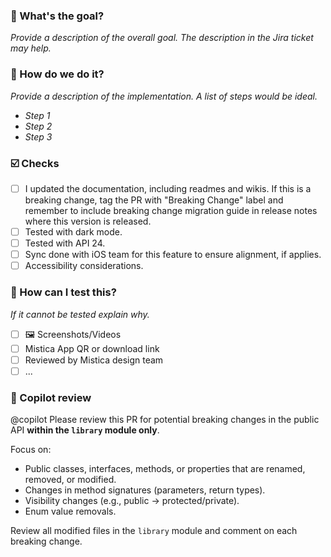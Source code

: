 ### :goal_net: What's the goal?
_Provide a description of the overall goal. The description in the Jira ticket may help._

### :construction: How do we do it?
_Provide a description of the implementation. A list of steps would be ideal._
* _Step 1_
* _Step 2_
* _Step 3_

### ☑️ Checks
- [ ] I updated the documentation, including readmes and wikis. If this is a breaking change, tag the PR with "Breaking Change" label and remember to include breaking change migration guide in release notes where this version is released.
- [ ] Tested with dark mode.
- [ ] Tested with API 24.
- [ ] Sync done with iOS team for this feature to ensure alignment, if applies.
- [ ] Accessibility considerations.

### :test_tube: How can I test this?
_If it cannot be tested explain why._
- [ ] 🖼️ Screenshots/Videos
- [ ] Mistica App QR or download link
- [ ] Reviewed by Mistica design team
- [ ] ...

### 🤖 Copilot review
@copilot Please review this PR for potential breaking changes in the public API **within the `library` module only**.

Focus on:
- Public classes, interfaces, methods, or properties that are renamed, removed, or modified.
- Changes in method signatures (parameters, return types).
- Visibility changes (e.g., public → protected/private).
- Enum value removals.

Review all modified files in the `library` module and comment on each breaking change.

